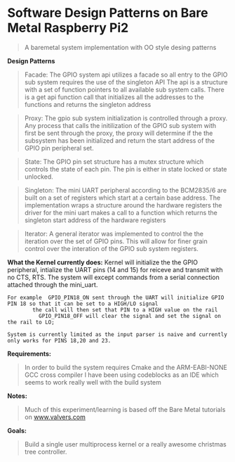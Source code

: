 #  Software Design Patterns on Bare Metal Raspberry Pi2

  >A baremetal system implementation with OO style desing patterns

**Design Patterns**
   >Facade: 
	     The GPIO system api utilizes a facade so all entry to the GPIO sub system requires the use of the singleton API
	     The api is a structure with a set of function pointers to all available sub system calls. There is a get api function call
	     that initializes all the addresses to the functions and returns the singleton address
  
   >Proxy: 
	     The gpio sub system initialization is controlled through a proxy. Any process that calls the initilization of the
	     GPIO sub system with first be sent through the proxy, the proxy will determine if the the subsystem has been initialized and
	     return the start address of the GPIO pin peripheral set.

   >State:   The GPIO pin set structure has a mutex structure which controls the state of each pin. The pin is either in state locked or state unlocked.


   >Singleton: 
		The mini UART peripheral according to the BCM2835/6 are built on a set of registers which start at a certain base address.
	        The implementation wraps a structure around the hardware registers the driver for the mini uart makes a call
		to a function which returns the singleton start address of the hardware registers

  >Iterator:
		A general iterator was implemented to control the the iteration over the set of GPIO pins. This will allow for finer grain
		control over the interation of the GPIO sub system registers.
		 
 


**What the Kernel currently does:**
        Kernel will initialize the the GPIO peripheral, intialize the UART pins (14 and 15) for reiceve and transmit with no CTS, RTS.
	The system will except commands from a serial connection attached through the mini_uart.
	
	For example  GPIO_PIN18_ON sent through the UART will initialize GPIO PIN 18 so that it can be set to a HIGH/LO signal
			the call will then set that PIN to a HIGH value on the rail
		      GPIO_PIN18_OFF will clear the signal and set the signal on the rail to LO;

	System is currently limited as the input parser is naive and currently only works for PINS 18,20 and 23.

  
**Requirements:**
  >In order to build the system requires Cmake and the ARM-EABI-NONE GCC cross compiler
  I have been using codeblocks as an IDE which seems to work really well with the build system

**Notes:**
  >Much of this experiment/learning is based off the Bare Metal tutorials on www.valvers.com


**Goals:**
  >Build a single user multiprocess kernel or a really awesome christmas tree controller.
